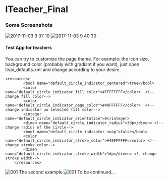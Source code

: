# ITeacher_Final
### Some Screenshots 
![2017-11-03 9 37 10](https://user-images.githubusercontent.com/24829189/32632216-d0201326-c5b3-11e7-8659-77d7fc3e6906.png)
![2017-11-03 9 40 30](https://user-images.githubusercontent.com/24829189/32632267-02676c3a-c5b4-11e7-8ea7-68c257f13bb9.png)
####                   Test App for teachers
You can try to customize the page theme. For example: the icon size, background color (probably with gradiant if you want), just open itvpi_defaults.xml and change according to your desire.
```
<resources>
        <bool name="default_circle_indicator_centered">true</bool> 
        <color name="default_circle_indicator_fill_color">#FFFFFFFF</color>  <!--change fill color-->
        <color name="default_circle_indicator_page_color">#40FFFFFF</color>  <!--change indicator un selected fill color-->
        <integer name="default_circle_indicator_orientation">0</integer> 
        <dimen name="default_circle_indicator_radius">3dp</dimen> <!--change radius of the circle-->
        <bool name="default_circle_indicator_snap">false</bool> 
        <color name="default_circle_indicator_stroke_color">#40FFFFFF</color> <!--change stroke color-->
        <dimen name="default_circle_indicator_stroke_width">1dp</dimen> <!--change stroke width-->
    </resources>
```
![001](https://user-images.githubusercontent.com/24829189/32985413-1d3faf0e-cccb-11e7-96c4-9c2a840f9c66.jpeg)
The second example 
![001](https://user-images.githubusercontent.com/24829189/33032609-c73bf2de-ce32-11e7-8126-3bf8fd983732.jpeg)
To be continued...

